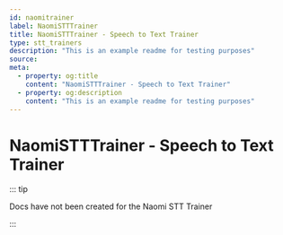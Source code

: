 ```yaml
---
id: naomitrainer
label: NaomiSTTTrainer
title: NaomiSTTTrainer - Speech to Text Trainer
type: stt_trainers
description: "This is an example readme for testing purposes"
source:
meta:
  - property: og:title
    content: "NaomiSTTTrainer - Speech to Text Trainer"
  - property: og:description
    content: "This is an example readme for testing purposes"
---
```


# NaomiSTTTrainer - Speech to Text Trainer


::: tip

Docs have not been created for the Naomi STT Trainer

:::


<EditPageLink/>
